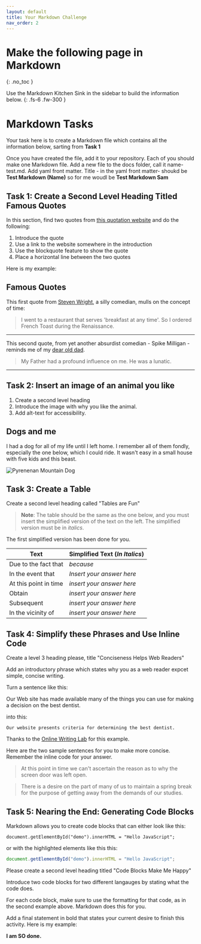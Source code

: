 ```yaml
---
layout: default
title: Your Markdown Challenge
nav_order: 2
---
```


# Make the following page in Markdown
{: .no_toc }


Use the Markdown Kitchen Sink in the sidebar to build the information below.
{: .fs-6 .fw-300 }

# **Markdown Tasks**

Your task here is to create a Markdown file which contains all the information below, sarting from **Task 1**

Once you have created the file, add it to your repository. Each of you should make one Markdown file. Add a new file to the docs folder, call it name-test.md. Add yaml front matter. Title - in the yaml front matter-  shoukd be **Test Markdown (Name)** so for me woudl be **Test Markdown Sam**

## **Task 1: Create a Second Level Heading Titled Famous Quotes** 

In this section, find two quotes from [this quotation website](https://www.brainyquote.com/topics) and do the following:

1. Introduce the quote
2. Use a link to the website somewhere in the introduction
2. Use the blockquote feature to show the quote
3. Place a horizontal line between the two quotes

Here is my example:  

## Famous Quotes

This first quote from [Steven Wright](https://www.brainyquote.com/quotes/steven_wright_128218?src=t_time), a silly comedian, mulls on the concept of time:

>I went to a restaurant that serves 'breakfast at any time'. So I ordered French Toast during the Renaissance.

---
This second quote, from yet another absurdist comedian - Spike Milligan -  reminds me of my [dear old dad](https://www.brainyquote.com/topics/dad-quotes).

>My Father had a profound influence on me. He was a lunatic.

---

## **Task 2: Insert an image of an animal you like**

1. Create a second level heading
2. Introduce the image with why you like the animal. 
3. Add alt-text for accessibility.

## Dogs and me

I had a dog for all of my life until I left home. I remember all of them fondly, especially the one below, which I could ride. It wasn't easy in a small house with five kids and this beast.

![Pyrenenan Mountain Dog](https://www.telegraph.co.uk/content/dam/Pets/28aug/Crufts_Day1_-Pyren_3222275a.jpg?imwidth=450) 

## **Task 3: Create a Table**

Create a second level heading called "Tables are Fun"

> **Note**: The table should be the same as the one below, and you must insert the simplified version of the text on the left. The simplified version must be in *italics*.

The first simplified version has been done for you. 


Text | Simplified Text (*In Italics*)
-----|----------------
Due to the fact that | *because*
In the event that | *Insert your answer here*
At this point in time | *insert your answer here*
Obtain | *insert your answer here*
Subsequent| *insert your answer here*
In the vicinity of | *insert your answer here*

## **Task 4: Simplify these Phrases and Use Inline Code**

Create a level 3 heading please, title "Conciseness Helps Web Readers"

Add an introductory phrase which states why you as a web reader expcet simple, concise writing.

Turn a sentence like this: 

Our Web site has made available many of the things you can use for making a decision on the best dentist.

into this: 

`Our website presents criteria for determining the best dentist.`

Thanks to the [Online Writing Lab](https://owl.purdue.edu/owl/general_writing/academic_writing/conciseness/index.html) for this example.

Here are the two sample sentences for you to make more concise. Remember the inline code for your answer.

>At this point in time we can't ascertain the reason as to why the screen door was left open.

> There is a desire on the part of many of us to maintain a spring break for the purpose of getting away from the demands of our studies.

## **Task 5: Nearing the End: Generating Code Blocks**

Markdown allows you to create code blocks that can either look like this: 

```
document.getElementById("demo").innerHTML = "Hello JavaScript";
```

or with the highlighted elements like this this:
```javascript
document.getElementById("demo").innerHTML = "Hello JavaScript";
```
Please create a second level heading titled "Code Blocks Make Me Happy"

Introduce two code blocks for two different langauges by stating what the code does.

For each code block, make sure to use the formatting for that code, as in the second example above. Markdown does this for you.

Add a final statement in bold that states your current desire to finish this activity. Here is my example: 

**I am SO done.**

